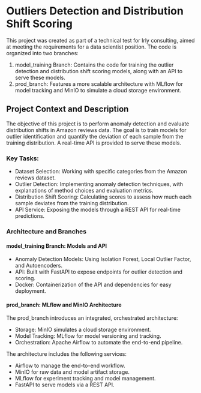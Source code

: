 # Outliers Detection and Distribution Shift Scoring
This project was created as part of a technical test for Irly consulting, aimed at meeting the requirements for a data scientist position. The code is organized into two branches:

1. model_training Branch: Contains the code for training the outlier detection and distribution shift scoring models, along with an API to serve these models.
2. prod_branch: Features a more scalable architecture with MLflow for model tracking and MinIO to simulate a cloud storage environment.
## Project Context and Description
The objective of this project is to perform anomaly detection and evaluate distribution shifts in Amazon reviews data. The goal is to train models for outlier identification and quantify the deviation of each sample from the training distribution. A real-time API is provided to serve these models.

### Key Tasks:
- Dataset Selection: Working with specific categories from the Amazon reviews dataset.
- Outlier Detection: Implementing anomaly detection techniques, with explanations of method choices and evaluation metrics.
- Distribution Shift Scoring: Calculating scores to assess how much each sample deviates from the training distribution.
- API Service: Exposing the models through a REST API for real-time predictions.
### Architecture and Branches
#### model_training Branch: Models and API
- Anomaly Detection Models: Using Isolation Forest, Local Outlier Factor, and Autoencoders.
- API: Built with FastAPI to expose endpoints for outlier detection and scoring.
- Docker: Containerization of the API and dependencies for easy deployment.
#### prod_branch: MLflow and MinIO Architecture
The prod_branch introduces an integrated, orchestrated architecture:
- Storage: MinIO simulates a cloud storage environment.
- Model Tracking: MLflow for model versioning and tracking.
- Orchestration: Apache Airflow to automate the end-to-end pipeline.

The architecture includes the following services:

- Airflow to manage the end-to-end workflow.
- MinIO for raw data and model artifact storage.
- MLflow for experiment tracking and model management.
- FastAPI to serve models via a REST API.